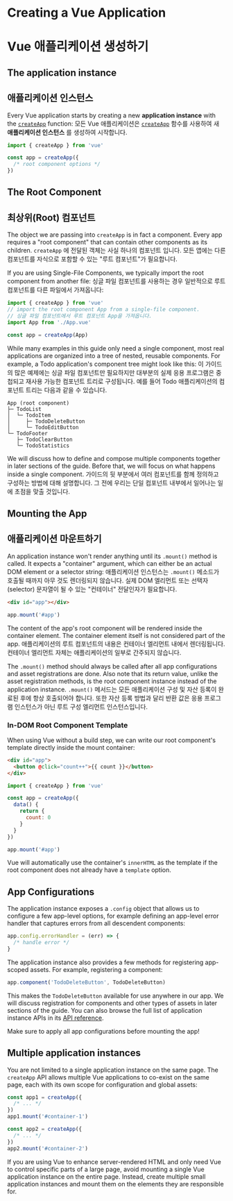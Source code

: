 # Creating a Vue Application
# Vue 애플리케이션 생성하기

## The application instance
## 애플리케이션 인스턴스

Every Vue application starts by creating a new **application instance** with the [`createApp`](/api/application#createapp) function:
모든 Vue 애플리케이션은 [`createApp`](/api/application#createapp) 함수를 사용하여 새 **애플리케이션 인스턴스** 를 생성하여 시작합니다.

```js
import { createApp } from 'vue'

const app = createApp({
  /* root component options */
})
```

## The Root Component
## 최상위(Root) 컴포넌트

The object we are passing into `createApp` is in fact a component. Every app requires a "root component" that can contain other components as its children.
`createApp` 에 전달된 객체는 사실 하나의 컴포넌트 입니다. 모든 앱에는 다른 컴포넌트를 자식으로 포함할 수 있는 "루트 컴포넌트"가 필요합니다.


If you are using Single-File Components, we typically import the root component from another file:
싱글 파일 컴포넌트를 사용하는 경우 일반적으로 루트 컴포넌트를 다른 파일에서 가져옵니다:

```js
import { createApp } from 'vue'
// import the root component App from a single-file component.
// 싱글 파일 컴포넌트에서 루트 컴포넌트 App을 가져옵니다.
import App from './App.vue'

const app = createApp(App)
```

While many examples in this guide only need a single component, most real applications are organized into a tree of nested, reusable components. For example, a Todo application's component tree might look like this:
이 가이드의 많은 예제에는 싱글 파일 컴포넌트만 필요하지만 대부분의 실제 응용 프로그램은 중첩되고 재사용 가능한 컴포넌트 트리로 구성됩니다. 예를 들어 Todo 애플리케이션의 컴포넌트 트리는 다음과 같을 수 있습니다.

```
App (root component)
├─ TodoList
│  └─ TodoItem
│     ├─ TodoDeleteButton
│     └─ TodoEditButton
└─ TodoFooter
   ├─ TodoClearButton
   └─ TodoStatistics
```

We will discuss how to define and compose multiple components together in later sections of the guide. Before that, we will focus on what happens inside a single component.
가이드의 뒷 부분에서 여러 컴포넌트를 함께 정의하고 구성하는 방법에 대해 설명합니다. 그 전에 우리는 단일 컴포넌트 내부에서 일어나는 일에 초점을 맞출 것입니다.

## Mounting the App
## 애플리케이션 마운트하기

An application instance won't render anything until its `.mount()` method is called. It expects a "container" argument, which can either be an actual DOM element or a selector string:
애플리케이션 인스턴스는 `.mount()` 메소드가 호출될 때까지 아무 것도 렌더링되지 않습니다. 실제 DOM 엘리먼트 또는 선택자(selector) 문자열이 될 수 있는 "컨테이너" 전달인자가 필요합니다.

```html
<div id="app"></div>
```

```js
app.mount('#app')
```

The content of the app's root component will be rendered inside the container element. The container element itself is not considered part of the app.
애플리케이션의 루트 컴포넌트의 내용은 컨테이너 엘리먼트 내에서 렌더링됩니다. 컨테이너 엘리먼트 자체는 애플리케이션의 일부로 간주되지 않습니다.


The `.mount()` method should always be called after all app configurations and asset registrations are done. Also note that its return value, unlike the asset registration methods, is the root component instance instead of the application instance.
`.mount()` 메서드는 모든 애플리케이션 구성 및 자산 등록이 완료된 후에 항상 호출되어야 합니다. 또한 자산 등록 방법과 달리 반환 값은 응용 프로그램 인스턴스가 아닌 루트 구성 엘리먼트 인스턴스입니다.

### In-DOM Root Component Template

When using Vue without a build step, we can write our root component's template directly inside the mount container:

```html
<div id="app">
  <button @click="count++">{{ count }}</button>
</div>
```

```js
import { createApp } from 'vue'

const app = createApp({
  data() {
    return {
      count: 0
    }
  }
})

app.mount('#app')
```

Vue will automatically use the container's `innerHTML` as the template if the root component does not already have a `template` option.

## App Configurations

The application instance exposes a `.config` object that allows us to configure a few app-level options, for example defining an app-level error handler that captures errors from all descendent components:

```js
app.config.errorHandler = (err) => {
  /* handle error */
}
```

The application instance also provides a few methods for registering app-scoped assets. For example, registering a component:

```js
app.component('TodoDeleteButton', TodoDeleteButton)
```

This makes the `TodoDeleteButton` available for use anywhere in our app. We will discuss registration for components and other types of assets in later sections of the guide. You can also browse the full list of application instance APIs in its [API reference](/api/application).

Make sure to apply all app configurations before mounting the app!

## Multiple application instances

You are not limited to a single application instance on the same page. The `createApp` API allows multiple Vue applications to co-exist on the same page, each with its own scope for configuration and global assets:

```js
const app1 = createApp({
  /* ... */
})
app1.mount('#container-1')

const app2 = createApp({
  /* ... */
})
app2.mount('#container-2')
```

If you are using Vue to enhance server-rendered HTML and only need Vue to control specific parts of a large page, avoid mounting a single Vue application instance on the entire page. Instead, create multiple small application instances and mount them on the elements they are responsible for.
